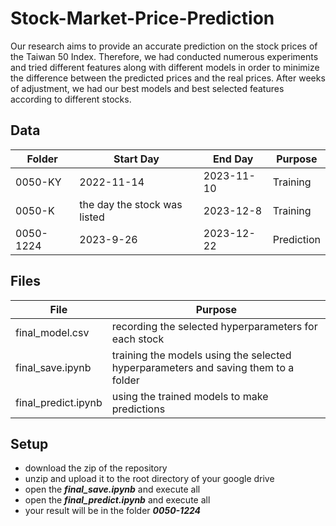 # Stock-Market-Price-Prediction
Our research aims to provide an accurate prediction on the stock prices of the Taiwan 50 Index. Therefore, we had conducted numerous experiments and tried different features along with different models in order to minimize the difference between the predicted prices and the real prices. After weeks of adjustment, we had our best models and best selected features according to different stocks.
## Data
| Folder        | Start Day     | End Day     | Purpose     |
| ------------- | ------------- | ----------- | --------    |
| 0050-KY       | 2022-11-14    | 2023-11-10  | Training    |
| 0050-K        | the day the stock was listed  | 2023-12-8 | Training  |
| 0050-1224     | 2023-9-26     | 2023-12-22  | Prediction  |
## Files
| File                  | Purpose |
| -------------         | ------- | 
| final_model.csv       | recording the selected hyperparameters for each stock    | 
| final_save.ipynb      | training the models using the selected hyperparameters and saving them to a folder  | 
| final_predict.ipynb   | using the trained models to make predictions     | 

## Setup
* download the zip of the repository
* unzip and upload it to the root directory of your google drive
* open the ***final_save.ipynb*** and execute all
* open the ***final_predict.ipynb*** and execute all
* your result will be in the folder ***0050-1224*** 
